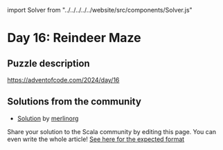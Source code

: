 import Solver from "../../../../../website/src/components/Solver.js"

# Day 16: Reindeer Maze

## Puzzle description

https://adventofcode.com/2024/day/16

## Solutions from the community

- [Solution](https://github.com/merlinorg/aoc2024/blob/main/src/main/scala/Day16.scala) by [merlinorg](https://github.com/merlinorg)

Share your solution to the Scala community by editing this page.
You can even write the whole article! [See here for the expected format](https://github.com/scalacenter/scala-advent-of-code/discussions/424)
